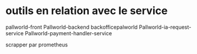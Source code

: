 # outils en relation avec le service
pallworld-front
Pallworld-backend
backofficepalworld
Pallworld-ia-request-service
Pallworld-payment-handler-service

scrapper par prometheus